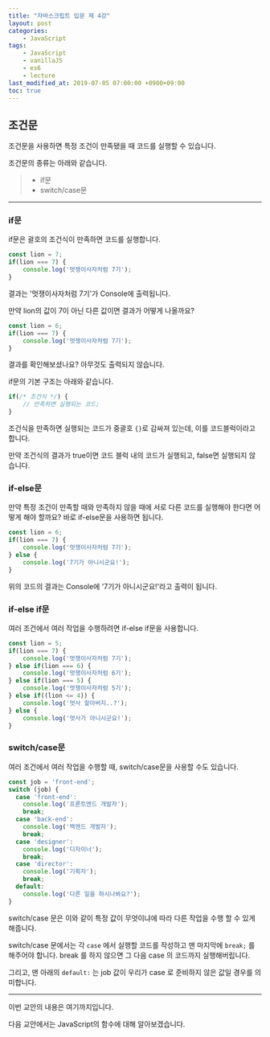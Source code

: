 ```yaml
---
title: "자바스크립트 입문 제 4강"
layout: post
categories:
    - JavaScript
tags:
    - JavaScript
    - vanillaJS
    - es6
    - lecture
last_modified_at: 2019-07-05 07:00:00 +0900+09:00
toc: true
---
```


## 조건문

조건문을 사용하면 특정 조건이 만족됐을 때 코드를 실행할 수 있습니다.

조건문의 종류는 아래와 같습니다.

>* if문
>* switch/case문

---

### if문

if문은 괄호의 조건식이 만족하면 코드를 실행합니다.

~~~javascript
const lion = 7;
if(lion === 7) {
    console.log('멋쟁이사자처럼 7기');
}
~~~

결과는 '멋쟁이사자처럼 7기'가 Console에 출력됩니다.

만약 lion의 값이 7이 아닌 다른 값이면 결과가 어떻게 나올까요?

~~~javascript
const lion = 6;
if(lion === 7) {
    console.log('멋쟁이사자처럼 7기');
}
~~~

결과를 확인해보셨나요? 아무것도 출력되지 않습니다.

if문의 기본 구조는 아래와 같습니다.

~~~javascript
if(/* 조건식 */) {
    // 만족하면 실행되는 코드;
}
~~~

조건식을 만족하면 실행되는 코드가 중괄호 `{}`로 감싸져 있는데, 이를 코드블럭이라고 합니다.

만약 조건식의 결과가 true이면 코드 블럭 내의 코드가 실행되고, false면 실행되지 않습니다.

### if-else문

만약 특정 조건이 만족할 때와 만족하지 않을 때에 서로 다른 코드를 실행해야 한다면 어떻게 해야 할까요?
바로 if-else문을 사용하면 됩니다.

~~~javascript
const lion = 6;
if(lion === 7) {
    console.log('멋쟁이사자처럼 7기');
} else {
    console.log('7기가 아니시군요!');
}
~~~

위의 코드의 결과는 Console에 '7기가 아니시군요!'라고 출력이 됩니다.

### if-else if문

여러 조건에서 여러 작업을 수행하려면 if-else if문을 사용합니다.

~~~javascript
const lion = 5;
if(lion === 7) {
    console.log('멋쟁이사자처럼 7기');
} else if(lion === 6) {
    console.log('멋쟁이사자처럼 6기');
} else if(lion === 5) {
    console.log('멋쟁이사자처럼 5기');
} else if((lion <= 4)) {
    console.log('멋사 할아버지..?');
} else {
    console.log('멋사가 아니시군요!');
}
~~~

### switch/case문

여러 조건에서 여러 작업을 수행할 때, switch/case문을 사용할 수도 있습니다.

~~~javascript
const job = 'front-end';
switch (job) {
  case 'front-end':
    console.log('프론트엔드 개발자');
    break;
  case 'back-end':
    console.log('백엔드 개발자');
    break;
  case 'designer':
    console.log('디자이너');
    break;
  case 'director':
    console.log('기획자');
    break;  
  default:
    console.log('다른 일을 하시나봐요?');
}
~~~

switch/case 문은 이와 같이 특정 값이 무엇이냐에 따라 다른 작업을 수행 할 수 있게 해줍니다.

switch/case 문에서는 각 `case` 에서 실행할 코드를 작성하고 맨 마지막에 `break;` 를 해주어야 합니다. break 를 하지 않으면 그 다음 case 의 코드까지 실행해버립니다.

그리고, 맨 아래의 `default:` 는 job 값이 우리가 case 로 준비하지 않은 값일 경우를 의미합니다.

---

이번 교안의 내용은 여기까지입니다.

다음 교안에서는 JavaScript의 함수에 대해 알아보겠습니다.
